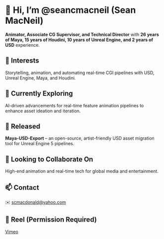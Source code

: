 # 👋 Hi, I’m @seancmacneil (Sean MacNeil)  

**Animator, Associate CG Supervisor, and Technical Director** with **26 years of Maya, 15 years of Houdini, 10 years of Unreal Engine, and 2 years of USD** experience.  

## 👀 Interests  
Storytelling, animation, and automating real-time CGI pipelines with USD, Unreal Engine, Maya, and Houdini.  

## 🌱 Currently Exploring  
AI-driven advancements for real-time feature animation pipelines to enhance asset ideation and iteration.  

## 🎉 Released  
**Maya-USD-Export** – an open-source, artist-friendly USD asset migration tool for Unreal Engine 5 pipelines.  

## 💞️ Looking to Collaborate On  
High-end animation and real-time tech for global media and entertainment.  

## 📫 Contact  
✉️ scmacdonald@yahoo.com  

## 🎥 Reel (Permission Required)  
[Vimeo](https://vimeo.com/1054664400)  
